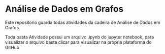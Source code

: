 # Análise de Dados em Grafos
Este repositorio guarda todas atividades da cadeira de Análise de Dados em Grafos.

Toda pasta Atividade possui um arquivo .ipynb do jupyter notebook, para visualizar o arquivo basta clicar para visualizar na propria plataforma do GitHub

